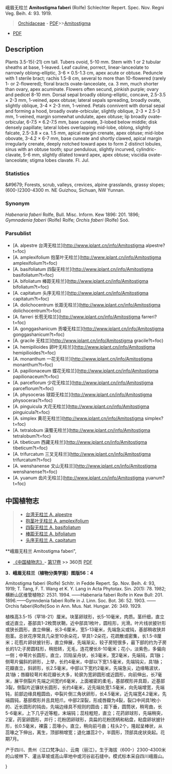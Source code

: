 峨眉无柱兰 **Amitostigma faberi** (Rolfe) Schlechter Repert. Spec. Nov. Regni Veg. Beih. 4: 93. 1919.

> [Orchidaceae](http://www.iplant.cn/info/Orchidaceae?t=foc) - [PDF](http://www.iplant.cn/foc/pdf/Orchidaceae.pdf)>>[Amitostigma](http://www.iplant.cn/info/Amitostigma?t=foc)
 - [PDF](http://www.iplant.cn/foc/pdf/Amitostigma.pdf)

## Description

Plants 3.5-15(-21) cm tall. Tubers ovoid, 5-10 mm. Stem with 1 or 2 tubular sheaths at base, 1-leaved. Leaf cauline, porrect, linear-lanceolate to narrowly oblong-elliptic, 3-6 × 0.5-1.3 cm, apex acute or obtuse. Peduncle with 1 sterile bract; rachis 1.5-8 cm, several to more than 10-flowered (rarely 1- or 2-flowered); floral bracts ovate-lanceolate, ca. 3 mm, much shorter than ovary, apex acuminate. Flowers often secund, pinkish purple; ovary and pedicel 8-10 mm. Dorsal sepal broadly oblong-elliptic, concave, 2.5-3.5 × 2-3 mm, 1-veined, apex obtuse; lateral sepals spreading, broadly ovate, slightly oblique, 3-4 × 2-3 mm, 1-veined. Petals connivent with dorsal sepal and forming a hood, broadly ovate-orbicular, slightly oblique, 2-3 × 2.5-3 mm, 1-veined, margin somewhat undulate, apex obtuse; lip broadly ovate-orbicular, 6-7.5 × 6.2-7.5 mm, base cuneate, 3-lobed below middle; disk densely papillate; lateral lobes overlapping mid-lobe, oblong, slightly falcate, 2.5-3.8 × ca. 1.5 mm, apical margin crenate, apex obtuse; mid-lobe obovate, 3-4.2 × 6-7 mm, base cuneate and shortly clawed, apical margin irregularly crenate, deeply notched toward apex to form 2 distinct lobules, sinus with an obtuse tooth; spur pendulous, slightly incurved, cylindric-clavate, 5-6 mm, slightly dilated toward apex, apex obtuse; viscidia ovate-lanceolate; stigma lobes clavate. Fl. Jul.

### Statistics
&amp;#9679; Forests, scrub, valleys, crevices, alpine grasslands, grassy slopes; (600-)2300-4300 m. NE Guizhou, Sichuan, NW Yunnan.

### Synonym
*Habenaria faberi* Rolfe, Bull. Misc. Inform. Kew 1896: 201. 1896; *Gymnadenia faberi* (Rolfe) Rolfe; *Orchis faberi* (Rolfe) Soó.

### Parsublist

* [A.  alpestre  台湾无柱兰](http://www.iplant.cn/info/Amitostigma alpestre?t=foc)
* [A.  amplexifolium  抱茎叶无柱兰](http://www.iplant.cn/info/Amitostigma amplexifolium?t=foc)
* [A.  basifoliatum  四裂无柱兰](http://www.iplant.cn/info/Amitostigma basifoliatum?t=foc)
* [A.  bifoliatum  棒距无柱兰](http://www.iplant.cn/info/Amitostigma bifoliatum?t=foc)
* [A.  capitatum  头序无柱兰](http://www.iplant.cn/info/Amitostigma capitatum?t=foc)
* [A.  dolichocentrum  长距无柱兰](http://www.iplant.cn/info/Amitostigma dolichocentrum?t=foc)
* [A.  farreri  长苞无柱兰](http://www.iplant.cn/info/Amitostigma farreri?t=foc)
* [A.  gonggashanicum  贡嗄无柱兰](http://www.iplant.cn/info/Amitostigma gonggashanicum?t=foc)
* [A.  gracile  无柱兰](http://www.iplant.cn/info/Amitostigma gracile?t=foc)
* [A.  hemipilioides  卵叶无柱兰](http://www.iplant.cn/info/Amitostigma hemipilioides?t=foc)
* [A.  monanthum  一花无柱兰](http://www.iplant.cn/info/Amitostigma monanthum?t=foc)
* [A.  papilionaceum  蝶花无柱兰](http://www.iplant.cn/info/Amitostigma papilionaceum?t=foc)
* [A.  parceflorum  少花无柱兰](http://www.iplant.cn/info/Amitostigma parceflorum?t=foc)
* [A.  physoceras  球距无柱兰](http://www.iplant.cn/info/Amitostigma physoceras?t=foc)
* [A.  pinguicula  大花无柱兰](http://www.iplant.cn/info/Amitostigma pinguicula?t=foc)
* [A.  simplex  黄花无柱兰](http://www.iplant.cn/info/Amitostigma simplex?t=foc)
* [A.  tetralobum  滇蜀无柱兰](http://www.iplant.cn/info/Amitostigma tetralobum?t=foc)
* [A.  tibeticum  西藏无柱兰](http://www.iplant.cn/info/Amitostigma tibeticum?t=foc)
* [A.  trifurcatum  三叉无柱兰](http://www.iplant.cn/info/Amitostigma trifurcatum?t=foc)
* [A.  wenshanense  文山无柱兰](http://www.iplant.cn/info/Amitostigma wenshanense?t=foc)
* [A.  yuanum  齿片无柱兰](http://www.iplant.cn/info/Amitostigma yuanum?t=foc)

## 中国植物志

> * [台湾无柱兰  A.  alpestre](Amitostigma-alpestre-台湾无柱兰.md)
> * [抱茎叶无柱兰  A.  amplexifolium](Amitostigma-amplexifolium-抱茎叶无柱兰.md)
> * [四裂无柱兰  A.  basifoliatum](Amitostigma-basifoliatum-四裂无柱兰.md)
> * [棒距无柱兰  A.  bifoliatum](Amitostigma-bifoliatum-棒距无柱兰.md)
> * [头序无柱兰  A.  capitatum](Amitostigma-capitatum-头序无柱兰.md)

**峨眉无柱兰 Amitostigma faberi",

* [《中国植物志》](http://www.iplant.cn/frps)- [第17卷](http://www.iplant.cn/frps/vol/17) >> 360页 [PDF](http://www.iplant.cn/frps/pdf/17/360.pdf)

**3．峨眉无柱兰（植物分类学报）图版56：4**

Amitostigma faberi (Rolfe) Schltr. in Fedde Repert. Sp. Nov. Beih. 4: 93, 1919; T. Tang, F. T. Wang et K. Y. Lang in Acta Phytotax. Sin. 20(1): 78. 1982;横断山区维管植物2: 2531. 1994. ——Habenaria faberi Rolfe in Kew Bull: 201. 1896.——Gymndenia faberi Rolfe in J. Linn. Soc. Bot. 36: 52. 1903. ——Orchis faberi(Rolfe)Soo in Ann. Mus. Nat. Hungar. 26: 349. 1929.

植株高3.5-15（罕18-21）厘米。块茎卵球形，长5-10毫米，肉质。茎纤细，直立或近直立，基部具1-2枚筒状鞘，近中部具1枚叶，圆柱形，光滑。叶片线状披针形或狭长圆形，直立伸展，长3-6厘米，宽5-13毫米，先端急尖或钝，基部稍收狭并抱茎。总状花序常具几朵至10余朵花，罕具1-2朵花，花疏散或密集，长1.5-8厘米；花苞片卵状披针形，直立伸展，先端渐尖，较子房短很多，最下部的约为子房长的1/2;子房圆柱形，稍扭转，无毛，连花梗长8-10毫米；花小，淡紫色，多偏向一侧；中萼片长圆形，直立，凹陷呈舟状，长3毫米，宽2毫米，先端钝，具1脉；侧萼片偏斜的卵形，上举，长约4毫米，中部以下宽1.5毫米，先端钝尖，具1脉；花瓣直立，斜卵形，长2.5毫米，中部以下宽约2毫米，先端急尖，边缘略波状，具1脉；唇瓣较萼片和花瓣长大多，轮廓为宽卵圆形或近圆形，向前伸出，长7毫米，展平侧裂片先端之间宽约6毫米，上面被密的柔毛，基部楔形并具距，近基部3裂，侧裂片近镰状长圆形，长约4毫米，近先端处宽1.5毫米，向先端增宽，先端钝，前部边缘具粗圆齿，中裂片倒三角状卵形，长4.5毫米，近先端宽4.2毫米，先端圆钝，基部楔形并且具短爪，中部2深裂，形成唇瓣为4裂，裂口中间具1枚小的、近长圆形的钝齿，先端边缘具不规则的圆齿；距下垂，圆筒状，稍弯曲，长5-6毫米，上下几乎近等粗，末端钝；蕊柱粗短，直立；花药卵球形，先端稍突，2室，药室卵圆形，并行；花粉团卵球形，具扁的花粉团柄和粘盘，粘盘卵状披针形，长0.5毫米，裸露；蕊喙小，直立，稍向前弓曲；柱头2个，隆起呈棒状，从蕊喙之下伸出，离生，顶部稍增宽；退化雄蕊2个，半圆形，顶部具疣状突起。花期7月。

产于四川、贵州（江口梵净山）、云南（丽江）。生于海拔（600-）2300-4300米的山坡林下、灌丛草坡或高山草地中或河谷岩石缝中。模式标本采自四川峨眉山。

}